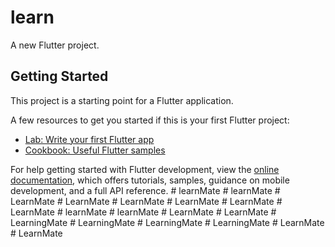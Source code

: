 # learn

A new Flutter project.

## Getting Started

This project is a starting point for a Flutter application.

A few resources to get you started if this is your first Flutter project:

- [Lab: Write your first Flutter app](https://docs.flutter.dev/get-started/codelab)
- [Cookbook: Useful Flutter samples](https://docs.flutter.dev/cookbook)

For help getting started with Flutter development, view the
[online documentation](https://docs.flutter.dev/), which offers tutorials,
samples, guidance on mobile development, and a full API reference.
#   l e a r n M a t e  
 #   l e a r n M a t e  
 #   L e a r n M a t e  
 #   L e a r n M a t e  
 #   L e a r n M a t e  
 #   L e a r n M a t e  
 #   L e a r n M a t e  
 #   L e a r n M a t e  
 #   l e a r n M a t e  
 #   l e a r n M a t e  
 #   L e a r n M a t e  
 #   L e a r n M a t e  
 #   L e a r n i n g M a t e  
 #   L e a r n i n g M a t e  
 #   L e a r n i n g M a t e  
 #   L e a r n i n g M a t e  
 #   L e a r n M a t e  
 #   L e a r n M a t e  
 